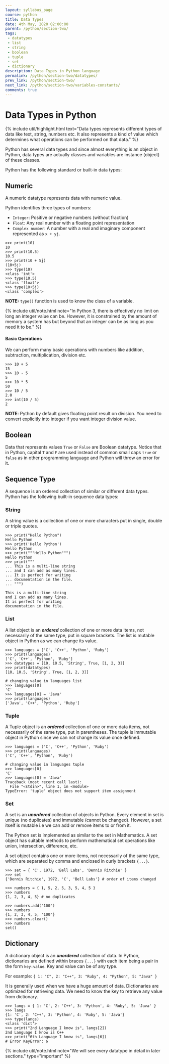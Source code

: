 ```yaml
---
layout: syllabus_page
course: python
title: Data Types
date: 4th May, 2020 02:00:00
parent: /python/section-two/
tags:
 - datatypes
 - list
 - string
 - boolean
 - tuple
 - set
 - dictionary
description: Data Types in Python language
permalink: /python/section-two/datatypes/
prev_link: /python/section-two/
next_link: /python/section-two/variables-constants/
comments: true
---
```


# Data Types in Python

{% include util/highlight.html
    text="Data types represents different types of data like text, string, numbers etc.
          It also represents a kind of value which determines what operations can be performed on that data."
%}

Python has several data types and since almost everything is an object in Python,
data types are actually classes and variables are instance (object) of these classes.

Python has the following standard or built-in data types:

## Numeric

A numeric datatype represents data with numeric value.

Python identifies three types of numbers:

- `Integer`: Positive or negative numbers (without fraction)
- `Float`: Any real number with a floating point representation
- `Complex number`: A number with a real and imaginary component represented as `x + yj`.

```shell
>>> print(10)
10
>>> print(10.5)
10.5
>>> print(10 + 5j)
(10+5j)
>>> type(10)
<class 'int'>
>>> type(10.5)
<class 'float'>
>>> type(10+5j)
<class 'complex'>
```

__NOTE:__ `type()` function is used to know the class of a variable.

{% include util/note.html
    note="In Python 3, there is effectively no limit on long an integer value can be. However, it is constrained by the amount of memory a system has but beyond that an integer can be as long as you need it to be."
%}

#### Basic Operations

We can perform many basic operations with numbers like addition, subtraction, multiplication, division etc.

```shell
>>> 10 + 5
15
>>> 10 - 5
5
>>> 10 * 5
50
>>> 10 / 5
2.0
>>> int(10 / 5)
2
```

__NOTE__: Python by default gives floating point result on division. You need to convert explicitly into
integer if you want integer division value.

## Boolean

Data that represents values `True` or `False` are Boolean datatype. Notice that in Python, capital `T` and `F`
are used instead of common small caps `true` or `false` as in other programming language and Python will
throw an error for it.

## Sequence Type

A sequence is an ordered collection of similar or different data types.
Python has the following built-in sequence data types:

### String

A string value is a collection of one or more characters put in single, double or triple quotes.

```shell
>>> print("Hello Python")
Hello Python
>>> print('Hello Python')
Hello Python
>>> print("""Hello Python""")
Hello Python
>>> print("""
... This is a multi-line string
... and I can add as many lines.
... It is perfect for writing
... documentation in the file.
... """)

This is a multi-line string
and I can add as many lines.
It is perfect for writing
documentation in the file.

```

### List

A list object is an __*ordered*__ collection of one or more data items, not necessarily of the same type,
put in square brackets. The list is mutable object in Python as we can change its value.

```shell
>>> languages = ['C', 'C++', 'Python', 'Ruby']
>>> print(languages)
['C', 'C++', 'Python', 'Ruby']
>>> datatypes = [10, 10.5, 'String', True, [1, 2, 3]]
>>> print(datatypes)
[10, 10.5, 'String', True, [1, 2, 3]]

# changing value in languages list
>>> languages[0]
'C'
>>> languages[0] = 'Java'
>>> print(languages)
['Java', 'C++', 'Python', 'Ruby']
```

### Tuple

A Tuple object is an __*ordered*__ collection of one or more data items, not necessarily of the same
type, put in parentheses. The tuple is immutable object in Python since we can not change its value once defined.

```shell
>>> languages = ('C', 'C++', 'Python', 'Ruby')
>>> print(languages)
('C', 'C++', 'Python', 'Ruby')

# changing value in languages tuple
>>> languages[0]
'C'
>>> languages[0] = 'Java'
Traceback (most recent call last):
  File "<stdin>", line 1, in <module>
TypeError: 'tuple' object does not support item assignment
```

### Set

A set is an __*unordered*__ collection of objects in Python. Every element in set is unique (no duplicates) and
immutable (cannot be changed). However, a set itself is mutable i.e we can add or remove items to or from it.

The Python set is implemented as similar to the set in Mathematics.
A set object has suitable methods to perform mathematical set operations like union, intersection, difference, etc.

A set object contains one or more items, not necessarily of the same type, which are separated by comma and
enclosed in curly brackets `{...}`.

```shell
>>> set = { 'C', 1972, 'Bell Labs', 'Dennis Ritchie' }
>>> set
{'Dennis Ritchie', 1972, 'C', 'Bell Labs'} # order of items changed

>>> numbers = { 1, 5, 2, 5, 3, 5, 4, 5 }
>>> numbers
{1, 2, 3, 4, 5} # no duplicates

>>> numbers.add('100')
>>> numbers
{1, 2, 3, 4, 5, '100'}
>>> numbers.clear()
>>> numbers
set()
```

## Dictionary

A dictionary object is an __*unordered*__ collection of data.
In Python, dictionaries are defined within braces `{...}` with each item being a pair in the form `key:value`.
Key and value can be of any type.

For example: `{ 1: "C", 2: "C++", 3: "Ruby", 4: "Python", 5: "Java" }`

It is generally used when we have a huge amount of data. Dictionaries are optimized for retrieving data.
We need to know the key to retrieve any value from dictionary.

```shell
>>> langs = { 1: 'C', 2: 'C++', 3: 'Python', 4: 'Ruby', 5: 'Java' }
>>> langs
{1: 'C', 2: 'C++', 3: 'Python', 4: 'Ruby', 5: 'Java'}
>>> type(langs)
<class 'dict'>
>>> print("2nd Language I know is", langs[2])
2nd Language I know is C++
>>> print("6th Language I know is", langs[6])
# Error KeyError: 6
```

{% include util/note.html
    note="We will see every datatype in detail in later sections."
    type="important"
%}
